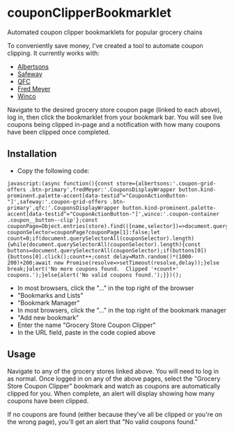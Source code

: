 # couponClipperBookmarklet
Automated coupon clipper bookmarklets for popular grocery chains

To conveniently save money, I've created a tool to automate coupon clipping.  It currently works with:

 * <a href="https://www.albertsons.com/foru/coupons-deals.html">Albertsons</a>
 * <a href="https://www.safeway.com/foru/coupons-deals.html">Safeway</a>
 * <a href="https://www.qfc.com/savings/cl/coupons/">QFC</a>
 * <a href="https://www.fredmeyer.com/savings/cl/coupons/">Fred Meyer</a>
 * <a href="https://www.wincofoods.com/coupons/">Winco</a>

Navigate to the desired grocery store coupon page (linked to each above), log in, then click the bookmarklet from your bookmark bar.  You will see live coupons being clipped in-page and a notification with how many coupons have been clipped once completed.

## Installation

 * Copy the following code:
```
javascript:(async function(){const store={albertsons:'.coupon-grid-offers .btn-primary',fredMeyer:'.CouponsDisplayWrapper button.kind-prominent.palette-accent[data-testid^="CouponActionButton-"]',safeway:'.coupon-grid-offers .btn-primary',qfc:'.CouponsDisplayWrapper button.kind-prominent.palette-accent[data-testid^="CouponActionButton-"]',winco:'.coupon-container .coupon__button--clip'};const couponPage=Object.entries(store).find(([name,selector])=>document.querySelector(selector));const couponSelector=couponPage?couponPage[1]:false;let count=0;if(document.querySelectorAll(couponSelector).length){while(document.querySelectorAll(couponSelector).length){const buttons=document.querySelectorAll(couponSelector);if(buttons[0]){buttons[0].click();count++;const delay=Math.random()*(1000-200)+200;await new Promise(resolve=>setTimeout(resolve,delay));}else break;}alert('No more coupons found.  Clipped '+count+' coupons.');}else{alert('No valid coupons found.');}})();
```
 * In most browsers, click the "..." in the top right of the browser
 * "Bookmarks and Lists"
 * "Bookmark Manager"
 * In most browsers, click the "..." in the top right of the bookmark manager
 * "Add new bookmark"
 * Enter the name "Grocery Store Coupon Clipper"
 * In the URL field, paste in the code copied above

## Usage

Navigate to any of the grocery stores linked above.  You will need to log in as normal.  Once logged in on any of the above pages, select the "Grocery Store Coupon Clipper" bookmark and watch as coupons are automatically clipped for you.  When complete, an alert will display showing how many coupons have been clipped.

If no coupons are found (either because they've all be clipped or you're on the wrong page), you'll get an alert that "No valid coupons found."
